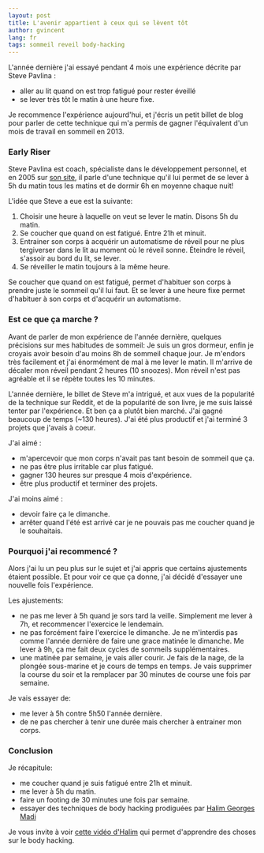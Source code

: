 ```yaml
---
layout: post
title: L'avenir appartient à ceux qui se lèvent tôt
author: gvincent
lang: fr
tags: sommeil reveil body-hacking
---
```

L'année dernière j'ai essayé pendant 4 mois une expérience décrite par Steve Pavlina :

  * aller au lit quand on est trop fatigué pour rester éveillé
  * se lever très tôt le matin à une heure fixe.

Je recommence l'expérience aujourd'hui, et j'écris un petit billet de blog pour parler de cette technique
qui m'a permis de gagner l'équivalent d'un mois de travail en sommeil en 2013.

<!--more-->

### Early Riser
Steve Pavlina est coach, spécialiste dans le développement personnel, et en 2005 sur
[son site](http://www.stevepavlina.com/blog/2005/05/how-to-become-an-early-riser/),
il parle d'une technique qu'il lui permet de se lever à 5h du matin tous les matins et de dormir 6h en moyenne
chaque nuit!

L'idée que Steve a eue est la suivante:

  1. Choisir une heure à laquelle on veut se lever le matin. Disons 5h du matin.
  2. Se coucher que quand on est fatigué. Entre 21h et minuit.
  3. Entrainer son corps à acquérir un automatisme de réveil pour ne plus tergiverser dans le lit au moment
  où le réveil sonne. Éteindre le réveil, s'assoir au bord du lit, se lever.
  4. Se réveiller le matin toujours à la même heure.

Se coucher que quand on est fatigué, permet d'habituer son corps à prendre juste le sommeil qu'il lui faut.
Et se lever à une heure fixe permet d'habituer à son corps et d'acquérir un automatisme.



### Est ce que ça marche ?
Avant de parler de mon expérience de l'année dernière, quelques précisions sur mes habitudes de sommeil:
Je suis un gros dormeur, enfin je croyais avoir besoin d'au moins 8h de sommeil chaque jour. Je m'endors très
facilement et j'ai énormément de mal à me lever le matin. Il m'arrive de décaler mon réveil pendant 2 heures
(10 snoozes). Mon réveil n'est pas agréable et il se répète toutes les 10 minutes.

L'année dernière, le billet de Steve m'a intrigué, et aux vues de la popularité de la technique sur Reddit,
et de la popularité de son livre, je me suis laissé tenter par l'expérience.
Et ben ça a plutôt bien marché. J'ai gagné beaucoup de temps (~130 heures). J'ai été plus productif et
j'ai terminé 3 projets que j'avais à coeur.

J'ai aimé :

  * m'apercevoir que mon corps n'avait pas tant besoin de sommeil que ça.
  * ne pas être plus irritable car plus fatigué.
  * gagner 130 heures sur presque 4 mois d'expérience.
  * être plus productif et terminer des projets.

J'ai moins aimé :

  * devoir faire ça le dimanche.
  * arrêter quand l'été est arrivé car je ne pouvais pas me coucher quand je le souhaitais.

### Pourquoi j'ai recommencé ?
Alors j'ai lu un peu plus sur le sujet et j'ai appris que certains ajustements étaient possible. Et pour voir
ce que ça donne, j'ai décidé d'essayer une nouvelle fois l'expérience.

Les ajustements:

  * ne pas me lever à 5h quand je sors tard la veille. Simplement me lever à 7h, et recommencer l'exercice le
  lendemain.
  * ne pas forcément faire l'exercice le dimanche. Je ne m'interdis pas comme l'année dernière de faire une grace
  matinée le dimanche. Me lever à 9h, ça me fait deux cycles de sommeils supplémentaires.
  * une matinée par semaine, je vais aller courir. Je fais de la nage, de la plongée sous-marine et je cours
  de temps en temps. Je vais supprimer la course du soir et la remplacer par 30 minutes de course une fois par
  semaine.


Je vais essayer de:

  * me lever à 5h contre 5h50 l'année dernière.
  * de ne pas chercher à tenir une durée mais chercher à entrainer mon corps.

### Conclusion
Je récapitule:

  * me coucher quand je suis fatigué entre 21h et minuit.
  * me lever à 5h du matin.
  * faire un footing de 30 minutes une fois par semaine.
  * essayer des techniques de body hacking prodiguées par [Halim Georges Madi](https://twitter.com/madihg)

Je vous invite à voir [cette vidéo d'Halim](https://www.youtube.com/watch?v=OPrnQqlND_o) qui permet d'apprendre
des choses sur le body hacking.